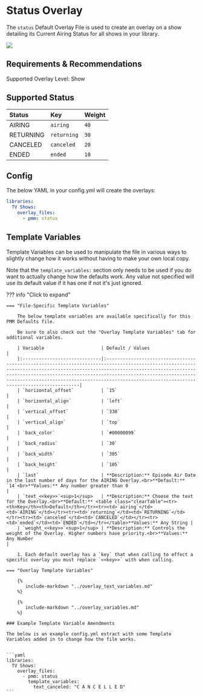 # Status Overlay

The `status` Default Overlay File is used to create an overlay on a show detailing its Current Airing Status for all shows in your library.

![](images/status.png)

## Requirements & Recommendations

Supported Overlay Level: Show

## Supported Status

| Status    | Key         | Weight |
|:----------|:------------|:-------|
| AIRING    | `airing`    | `40`   |
| RETURNING | `returning` | `30`   |
| CANCELED  | `canceled`  | `20`   |
| ENDED     | `ended`     | `10`   |

## Config

The below YAML in your config.yml will create the overlays:

```yaml
libraries:
  TV Shows:
    overlay_files:
      - pmm: status
```

## Template Variables

Template Variables can be used to manipulate the file in various ways to slightly change how it works without having to make your own local copy.

Note that the `template_variables:` section only needs to be used if you do want to actually change how the defaults work. Any value not specified will use its default value if it has one if not it's just ignored.

??? info "Click to expand"

    === "File-Specific Template Variables"

        The below template variables are available specifically for this PMM Defaults file.

        Be sure to also check out the "Overlay Template Variables" tab for additional variables.

        | Variable                     | Default / Values                                                                                                                                                                                                                                                                                                                                    |
        |:-----------------------------|:----------------------------------------------------------------------------------------------------------------------------------------------------------------------------------------------------------------------------------------------------------------------------------------------------------------------------------------------------|
        | `horizontal_offset`          | `15`                                                                                                                                                                                                                                                                                                                                                |
        | `horizontal_align`           | `left`                                                                                                                                                                                                                                                                                                                                              |
        | `vertical_offset`            | `330`                                                                                                                                                                                                                                                                                                                                               |
        | `vertical_align`             | `top`                                                                                                                                                                                                                                                                                                                                               |
        | `back_color`                 | `#00000099`                                                                                                                                                                                                                                                                                                                                         |
        | `back_radius`                | `30`                                                                                                                                                                                                                                                                                                                                                |
        | `back_width`                 | `305`                                                                                                                                                                                                                                                                                                                                               |
        | `back_height`                | `105`                                                                                                                                                                                                                                                                                                                                               |
        | `last`                       | **Description:** Episode Air Date in the last number of days for the AIRING Overlay.<br>**Default:** `14`<br>**Values:** Any number greater than 0                                                                                                                                                                                                  |
        | `text_<<key>>`<sup>1</sup>   | **Description:** Choose the text for the Overlay.<br>**Default:** <table class="clearTable"><tr><th>Key</th><th>Default</th></tr><tr><td>`airing`</td><td>`AIRING`</td></tr><tr><td>`returning`</td><td>`RETURNING`</td></tr><tr><td>`canceled`</td><td>`CANCELED`</td></tr><tr><td>`ended`</td><td>`ENDED`</td></tr></table>**Values:** Any String |
        | `weight_<<key>>`<sup>1</sup> | **Description:** Controls the weight of the Overlay. Higher numbers have priority.<br>**Values:** Any Number                                                                                                                                                                                                                                        |

        1. Each default overlay has a `key` that when calling to effect a specific overlay you must replace `<<key>>` with when calling.

    === "Overlay Template Variables"

        {%
           include-markdown "../overlay_text_variables.md"
        %}

        {%
           include-markdown "../overlay_variables.md"
        %}

    ### Example Template Variable Amendments

    The below is an example config.yml extract with some Template Variables added in to change how the file works.


    ```yaml
    libraries:
      TV Shows:
        overlay_files:
          - pmm: status
            template_variables:
              text_canceled: "C A N C E L L E D"
    ```
